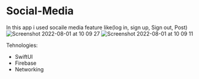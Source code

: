 # Social-Media
In this app i used socaile media feature like(log in, sign up, Sign out, Post)
![Screenshot 2022-08-01 at 10 09 27](https://user-images.githubusercontent.com/83470095/182114663-636c1e38-bc32-4ec7-9faa-dd268eaad986.png)
![Screenshot 2022-08-01 at 10 09 11](https://user-images.githubusercontent.com/83470095/182114672-b1ee0b73-cb80-43f7-a7eb-ce43ee7f3236.png)

Tehnologies:
- SwiftUI
- Firebase
- Networking
